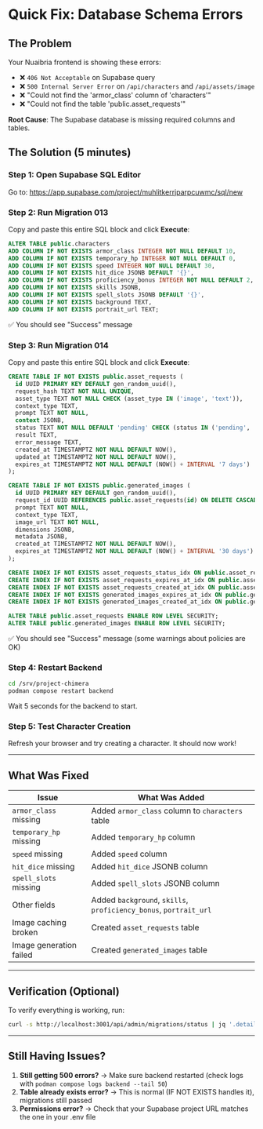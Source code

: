 # Quick Fix: Database Schema Errors

## The Problem

Your Nuaibria frontend is showing these errors:

- ❌ `406 Not Acceptable` on Supabase query
- ❌ `500 Internal Server Error` on `/api/characters` and `/api/assets/image`
- ❌ "Could not find the 'armor_class' column of 'characters'"
- ❌ "Could not find the table 'public.asset_requests'"

**Root Cause**: The Supabase database is missing required columns and tables.

## The Solution (5 minutes)

### Step 1: Open Supabase SQL Editor

Go to: https://app.supabase.com/project/muhlitkerrjparpcuwmc/sql/new

### Step 2: Run Migration 013

Copy and paste this entire SQL block and click **Execute**:

```sql
ALTER TABLE public.characters
ADD COLUMN IF NOT EXISTS armor_class INTEGER NOT NULL DEFAULT 10,
ADD COLUMN IF NOT EXISTS temporary_hp INTEGER NOT NULL DEFAULT 0,
ADD COLUMN IF NOT EXISTS speed INTEGER NOT NULL DEFAULT 30,
ADD COLUMN IF NOT EXISTS hit_dice JSONB DEFAULT '{}',
ADD COLUMN IF NOT EXISTS proficiency_bonus INTEGER NOT NULL DEFAULT 2,
ADD COLUMN IF NOT EXISTS skills JSONB,
ADD COLUMN IF NOT EXISTS spell_slots JSONB DEFAULT '{}',
ADD COLUMN IF NOT EXISTS background TEXT,
ADD COLUMN IF NOT EXISTS portrait_url TEXT;
```

✅ You should see "Success" message

### Step 3: Run Migration 014

Copy and paste this entire SQL block and click **Execute**:

```sql
CREATE TABLE IF NOT EXISTS public.asset_requests (
  id UUID PRIMARY KEY DEFAULT gen_random_uuid(),
  request_hash TEXT NOT NULL UNIQUE,
  asset_type TEXT NOT NULL CHECK (asset_type IN ('image', 'text')),
  context_type TEXT,
  prompt TEXT NOT NULL,
  context JSONB,
  status TEXT NOT NULL DEFAULT 'pending' CHECK (status IN ('pending', 'processing', 'completed', 'failed')),
  result TEXT,
  error_message TEXT,
  created_at TIMESTAMPTZ NOT NULL DEFAULT NOW(),
  updated_at TIMESTAMPTZ NOT NULL DEFAULT NOW(),
  expires_at TIMESTAMPTZ NOT NULL DEFAULT (NOW() + INTERVAL '7 days')
);

CREATE TABLE IF NOT EXISTS public.generated_images (
  id UUID PRIMARY KEY DEFAULT gen_random_uuid(),
  request_id UUID REFERENCES public.asset_requests(id) ON DELETE CASCADE,
  prompt TEXT NOT NULL,
  context_type TEXT,
  image_url TEXT NOT NULL,
  dimensions JSONB,
  metadata JSONB,
  created_at TIMESTAMPTZ NOT NULL DEFAULT NOW(),
  expires_at TIMESTAMPTZ NOT NULL DEFAULT (NOW() + INTERVAL '30 days')
);

CREATE INDEX IF NOT EXISTS asset_requests_status_idx ON public.asset_requests(status);
CREATE INDEX IF NOT EXISTS asset_requests_expires_at_idx ON public.asset_requests(expires_at);
CREATE INDEX IF NOT EXISTS asset_requests_created_at_idx ON public.asset_requests(created_at);
CREATE INDEX IF NOT EXISTS generated_images_expires_at_idx ON public.generated_images(expires_at);
CREATE INDEX IF NOT EXISTS generated_images_created_at_idx ON public.generated_images(created_at);

ALTER TABLE public.asset_requests ENABLE ROW LEVEL SECURITY;
ALTER TABLE public.generated_images ENABLE ROW LEVEL SECURITY;
```

✅ You should see "Success" message (some warnings about policies are OK)

### Step 4: Restart Backend

```bash
cd /srv/project-chimera
podman compose restart backend
```

Wait 5 seconds for the backend to start.

### Step 5: Test Character Creation

Refresh your browser and try creating a character. It should now work!

---

## What Was Fixed

| Issue | What Was Added |
|-------|---|
| `armor_class` missing | Added `armor_class` column to `characters` table |
| `temporary_hp` missing | Added `temporary_hp` column |
| `speed` missing | Added `speed` column |
| `hit_dice` missing | Added `hit_dice` JSONB column |
| `spell_slots` missing | Added `spell_slots` JSONB column |
| Other fields | Added `background`, `skills`, `proficiency_bonus`, `portrait_url` |
| Image caching broken | Created `asset_requests` table |
| Image generation failed | Created `generated_images` table |

---

## Verification (Optional)

To verify everything is working, run:

```bash
curl -s http://localhost:3001/api/admin/migrations/status | jq '.details | select(.armor_class_column == true and .asset_tables == true)' && echo "✅ All migrations applied!"
```

---

## Still Having Issues?

1. **Still getting 500 errors?** → Make sure backend restarted (check logs with `podman compose logs backend --tail 50`)
2. **Table already exists error?** → This is normal (IF NOT EXISTS handles it), migrations still passed
3. **Permissions error?** → Check that your Supabase project URL matches the one in your .env file

